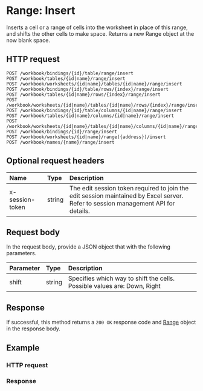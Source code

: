 # Range: Insert

Inserts a cell or a range of cells into the worksheet in place of this range, and shifts the other cells to make space. Returns a new Range object at the now blank space.
## HTTP request
```http
POST /workbook/bindings/{id}/table/range/insert
POST /workbook/tables/{id|name}/range/insert
POST /workbook/worksheets/{id|name}/tables/{id|name}/range/insert
POST /workbook/bindings/{id}/table/rows/{index}/range/insert
POST /workbook/tables/{id|name}/rows/{index}/range/insert
POST /workbook/worksheets/{id|name}/tables/{id|name}/rows/{index}/range/insert
POST /workbook/bindings/{id}/table/columns/{id|name}/range/insert
POST /workbook/tables/{id|name}/columns/{id|name}/range/insert
POST /workbook/worksheets/{id|name}/tables/{id|name}/columns/{id|name}/range/insert
POST /workbook/bindings/{id}/range/insert
POST /workbook/worksheets/{id|name}/range({address})/insert
POST /workbook/names/{name}/range/insert
```
## Optional request headers
| Name       | Type | Description|
|:-----------|:------|:----------|
| x-session-token   | string  | The edit session token required to join the edit session maintained by Excel server. Refer to session management API for details.|

## Request body
In the request body, provide a JSON object that with the following parameters.

| Parameter	   | Type	|Description|
|:---------------|:--------|:-----------|
|shift|string|Specifies which way to shift the cells.  Possible values are: Down, Right|

## Response
If successful, this method returns a `200 OK` response code and [Range](../resources/range.md) object in the response body.
## Example
### HTTP request
### Response
